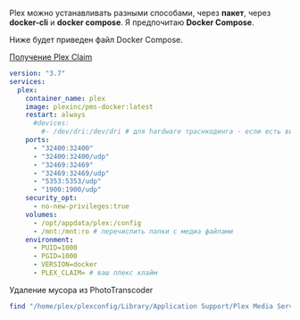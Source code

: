 Plex можно устанавливать разными способами, через **пакет**, через **docker-cli** и **docker compose**. Я предпочитаю **Docker Compose**.

Ниже будет приведен файл Docker Compose. 

[Получение Plex Claim](https://www.plex.tv/claim/)

```yml
version: "3.7"
services:
  plex:
    container_name: plex
    image: plexinc/pms-docker:latest
    restart: always
      #devices:
        #- /dev/dri:/dev/dri # для hardware траснкодинга - если есть видеокарта, вписать сюда
    ports:
      - "32400:32400"
      - "32400:32400/udp"
      - "32469:32469"
      - "32469:32469/udp"
      - "5353:5353/udp"
      - "1900:1900/udp"
    security_opt:
      - no-new-privileges:true
    volumes:
      - /opt/appdata/plex:/config
      - /mnt:/mnt:ro # перечислить папки с медиа файлами
    environment:
      - PUID=1000
      - PGID=1000
      - VERSION=docker
      - PLEX_CLAIM= # ваш плекс клайм
```

Удаление мусора из PhotoTranscoder
```bash
find "/home/plex/plexconfig/Library/Application Support/Plex Media Server/Cache/PhotoTranscoder" -name "*.jpg" -type f -mtime +5 -delete
```
